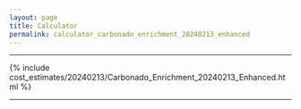 ```yaml
---
layout: page
title: Calculator
permalink: calculator_carbonado_enrichment_20240213_enhanced
---
```


___

{% include cost_estimates/20240213/Carbonado_Enrichment_20240213_Enhanced.html %}

___

